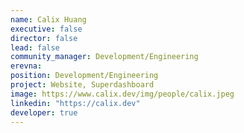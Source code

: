 ```yaml
---
name: Calix Huang
executive: false
director: false
lead: false
community_manager: Development/Engineering
erevna:  
position: Development/Engineering
project: Website, Superdashboard
image: https://www.calix.dev/img/people/calix.jpeg
linkedin: "https://calix.dev"
developer: true
---
```

